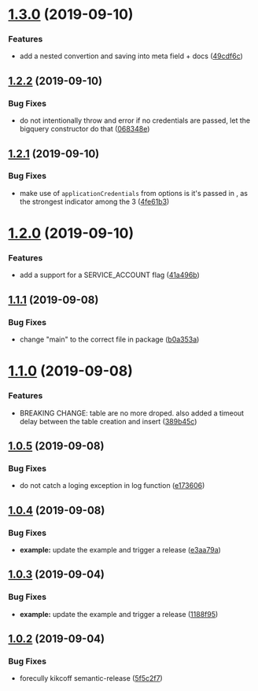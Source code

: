 # [1.3.0](https://github.com/kaminskypavel/winston-bigquery/compare/v1.2.2...v1.3.0) (2019-09-10)


### Features

* add a nested convertion and saving into meta field + docs ([49cdf6c](https://github.com/kaminskypavel/winston-bigquery/commit/49cdf6c))

## [1.2.2](https://github.com/kaminskypavel/winston-bigquery/compare/v1.2.1...v1.2.2) (2019-09-10)


### Bug Fixes

* do not intentionally throw and error if no credentials are passed, let the bigquery constructor do that ([068348e](https://github.com/kaminskypavel/winston-bigquery/commit/068348e))

## [1.2.1](https://github.com/kaminskypavel/winston-bigquery/compare/v1.2.0...v1.2.1) (2019-09-10)


### Bug Fixes

* make use of `applicationCredentials` from options is it's passed in , as the strongest indicator among the 3 ([4fe61b3](https://github.com/kaminskypavel/winston-bigquery/commit/4fe61b3))

# [1.2.0](https://github.com/kaminskypavel/winston-bigquery/compare/v1.1.1...v1.2.0) (2019-09-10)


### Features

* add a support for a SERVICE_ACCOUNT flag ([41a496b](https://github.com/kaminskypavel/winston-bigquery/commit/41a496b))

## [1.1.1](https://github.com/kaminskypavel/winston-bigquery/compare/v1.1.0...v1.1.1) (2019-09-08)


### Bug Fixes

* change "main" to the correct file in package ([b0a353a](https://github.com/kaminskypavel/winston-bigquery/commit/b0a353a))

# [1.1.0](https://github.com/kaminskypavel/winston-bigquery/compare/v1.0.5...v1.1.0) (2019-09-08)


### Features

* BREAKING CHANGE: table are no more droped. also added a timeout delay between the table creation and insert ([389b45c](https://github.com/kaminskypavel/winston-bigquery/commit/389b45c))

## [1.0.5](https://github.com/kaminskypavel/winston-bigquery/compare/v1.0.4...v1.0.5) (2019-09-08)


### Bug Fixes

* do not catch a loging exception in log function ([e173606](https://github.com/kaminskypavel/winston-bigquery/commit/e173606))

## [1.0.4](https://github.com/kaminskypavel/winston-bigquery/compare/v1.0.3...v1.0.4) (2019-09-08)


### Bug Fixes

* **example:** update the example and trigger a release ([e3aa79a](https://github.com/kaminskypavel/winston-bigquery/commit/e3aa79a))

## [1.0.3](https://github.com/kaminskypavel/winston-bigquery/compare/v1.0.2...v1.0.3) (2019-09-04)


### Bug Fixes

* **example:** update the example and trigger a release ([1188f95](https://github.com/kaminskypavel/winston-bigquery/commit/1188f95))

## [1.0.2](https://github.com/kaminskypavel/winston-bigquery/compare/v1.0.1...v1.0.2) (2019-09-04)


### Bug Fixes

* forecully kikcoff semantic-release ([5f5c2f7](https://github.com/kaminskypavel/winston-bigquery/commit/5f5c2f7))
